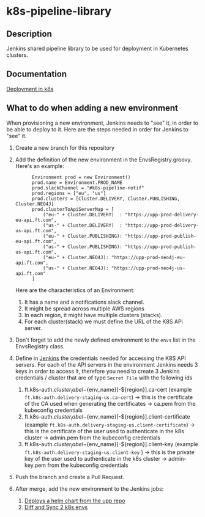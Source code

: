 # k8s-pipeline-library

## Description
Jenkins shared pipeline library to be used for deployment in Kubernetes clusters.

## Documentation
[Deployment in k8s](https://docs.google.com/a/ft.com/document/d/15ecubJwkszH1B360Ah31uXy2UekpWlgfEmQeH9_wko8/edit?usp=sharing)

## What to do when adding a new environment
When provisioning a new environment, Jenkins needs to "see" it, in order to be able to deploy to it.
Here are the steps needed in order for Jenkins to "see" it.
1.  Create a new branch for this repository
1. Add the definition of the new environment in the EnvsRegistry.groovy. Here's an example:
    ```
          Environment prod = new Environment()
          prod.name = Environment.PROD_NAME
          prod.slackChannel = "#k8s-pipeline-notif"
          prod.regions = ["eu", "us"]
          prod.clusters = [Cluster.DELIVERY, Cluster.PUBLISHING, Cluster.NEO4J]
          prod.clusterToApiServerMap = [
              ("eu-" + Cluster.DELIVERY)  : "https://upp-prod-delivery-eu-api.ft.com",
              ("us-" + Cluster.DELIVERY)  : "https://upp-prod-delivery-us-api.ft.com",
              ("eu-" + Cluster.PUBLISHING): "https://upp-prod-publish-eu-api.ft.com",
              ("us-" + Cluster.PUBLISHING): "https://upp-prod-publish-us-api.ft.com",
              ("eu-" + Cluster.NEO4J): "https://upp-prod-neo4j-eu-api.ft.com",
              ("us-" + Cluster.NEO4J): "https://upp-prod-neo4j-us-api.ft.com"
          ]
    ```    
    Here are the characteristics of an Environment:    
      1. It has a name and a notifications slack channel. 
      1. It might be spread across multiple AWS regions
      1. In each region, it might have multiple clusters (stacks).
      1. For each cluster(stack) we must define the URL of the K8S APi server.
1. Don't forget to add the newly defined environment to the `envs` list in the EnvsRegistry class.
1. Define in [Jenkins](https://upp-k8s-jenkins.in.ft.com/job/k8s-deployment/credentials/store/folder/domain/_/) the credentials needed for accessing the K8S API servers. 
For each of the API servers in the environment Jenkins needs 3 keys in order to access it, therefore you need to create 3 Jenkins credentials / cluster that are of type `Secret File` with the following ids
    1. ft.k8s-auth.${cluster_label}-${env_name}[-${region}].ca-cert (example `ft.k8s-auth.delivery-staging-us.ca-cert`) -> this is the certificate of the CA used when generating the certificates -> ca.pem from the kubeconfig credentials
    1. ft.k8s-auth.${cluster_label}-${env_name}[-${region}].client-certificate (example `ft.k8s-auth.delivery-staging-us.client-certificate`) -> this is the certificate of the user used to authenticate in the k8s cluster -> admin.pem from the kubeconfig credentials
    1. ft.k8s-auth.${cluster_label}-${env_name}[-${region}].client-key (example `ft.k8s-auth.delivery-staging-us.client-key` ) -> this is the private key of the user used to authenticate in the k8s cluster -> admin-key.pem from the kubeconfig credentials
    
1. Push the branch and create a Pull Request.
1. After merge, add the new environment to the Jenkins jobs:
    1. [Deploys a helm chart from the upp repo](https://upp-k8s-jenkins.in.ft.com/job/k8s-deployment/job/utils/job/deploy-upp-helm-chart/)
    1. [Diff and Sync 2 k8s envs](https://upp-k8s-jenkins.in.ft.com/job/k8s-deployment/job/utils/job/diff-between-envs/)
    
